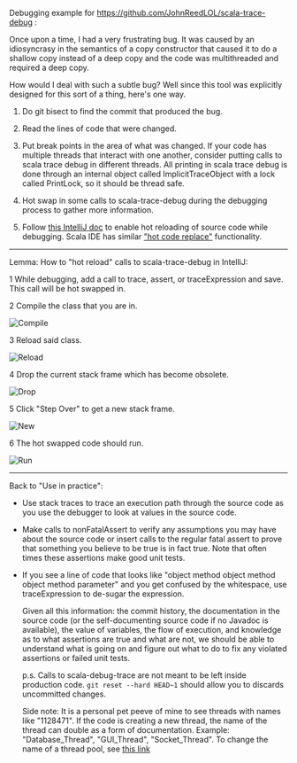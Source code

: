 Debugging example for https://github.com/JohnReedLOL/scala-trace-debug :
 
  Once upon a time, I had a very frustrating bug. It was caused by an
idiosyncrasy in the semantics of a copy constructor that caused it to do
a shallow copy instead of a deep copy and the code was multithreaded and
required a deep copy.
 
  How would I deal with such a subtle bug? Well since this tool was explicitly designed for this sort of a thing, here's one way.
 
1. Do git bisect to find the commit that produced the bug.
 
2. Read the lines of code that were changed.
 
3. Put break points in the area of what was changed. If your code has multiple threads that interact with one another, consider putting calls to scala trace debug in different threads. All printing in scala trace debug is done through an internal object called ImplicitTraceObject with a lock called PrintLock, so it should be thread safe.
 
4. Hot swap in some calls to scala-trace-debug during the debugging process to gather more information.
 
5. Follow [this IntelliJ doc](https://www.jetbrains.com/help/idea/2016.1/reloading-classes.html?origin=old_help) to enable hot reloading of source code while debugging. Scala IDE has similar ["hot code replace"](http://scala-ide.org/docs/current-user-doc/features/scaladebugger/index.html) functionality.
 
 ____________________________________________________________

Lemma: How to "hot reload" calls to scala-trace-debug in IntelliJ:
 
1 While debugging, add a call to trace, assert, or traceExpression and save. This call will be hot swapped in.
 
 
2 Compile the class that you are in.
 
![Compile](http://i.imgur.com/pihleox.png)
 
 
3 Reload said class.
 
![Reload](http://i.imgur.com/25yb2cw.png)
 
 
4 Drop the current stack frame which has become obsolete.
 
![Drop](http://i.imgur.com/6QRxWRt.png)
 
 
5 Click "Step Over" to get a new stack frame.
 
![New](http://i.imgur.com/0VkAV0k.png)
 
 
6 The hot swapped code should run.
 
![Run](http://i.imgur.com/Soy49Lm.png)
 
 
 ____________________________________________________________
 
Back to "Use in practice":
 
- Use stack traces to trace an execution path through the source code as you use the debugger to look at values in the source code.
 
- Make calls to nonFatalAssert to verify any assumptions you may have about the source code or insert calls to the regular fatal assert to prove that something you believe to be true is in fact true. Note that often times these assertions make good unit tests.
 
- If you see a line of code that looks like "object method object method object method parameter" and you get confused by the whitespace, use traceExpression to de-sugar the expression.
 
  Given all this information: the commit history, the documentation in the
source code (or the self-documenting source code if no Javadoc is
available), the value of variables, the flow of execution, and knowledge
as to what assertions are true and what are not, we should be able to
understand what is going on and figure out what to do to fix any violated
assertions or failed unit tests.
 
  p.s. Calls to scala-debug-trace are not meant to be left inside
production code. `git reset --hard HEAD~1` should allow you to discards
uncommitted changes.
 
  Side note: It is a personal pet peeve of mine to see threads with names
like "1128471". If the code is creating a new thread, the name of the
thread can double as a form of documentation. Example: "Database_Thread",
"GUI_Thread", "Socket_Thread". To change the name of a thread pool,
see [this link](http://stackoverflow.com/questions/6113746/naming-threads-and-thread-pools-of-executorservice)
